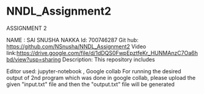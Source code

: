 # NNDL_Assignment2
ASSIGNMENT 2

NAME : SAI SNUSHA NAKKA Id: 700746287 Git hub: https://github.com/NSnusha/NNDL_Assignment2 Video link:https://drive.google.com/file/d/1dDQS0FwpEpztfeKr_HUNMAnzC7Oa6hbd/view?usp=sharing  Description: This repository includes

Editor used: jupyter-notebook , Google collab
For running the desired output of 2nd program which was done in google collab, please upload the given "input.txt" file and then the "output.txt" file will be generated
